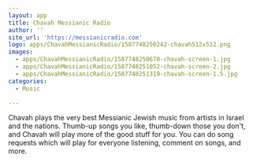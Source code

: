 ```yaml
---
layout: app
title: Chavah Messianic Radio
author: ''
site_url: 'https://messianicradio.com'
logo: apps/ChavahMessianicRadio/1587748250242-chavah512x512.png
images:
  - apps/ChavahMessianicRadio/1587748250678-chavah-screen-1.jpg
  - apps/ChavahMessianicRadio/1587748251052-chavah-screen-2.jpg
  - apps/ChavahMessianicRadio/1587748251319-chavah-screen-1.5.jpg
categories:
  - Music

---
```

Chavah plays the very best Messianic Jewish music from artists in Israel and the nations. Thumb-up songs you like, thumb-down those you don't, and Chavah will play more of the good stuff for you. You can do song requests which will play for everyone listening, comment on songs, and more.
